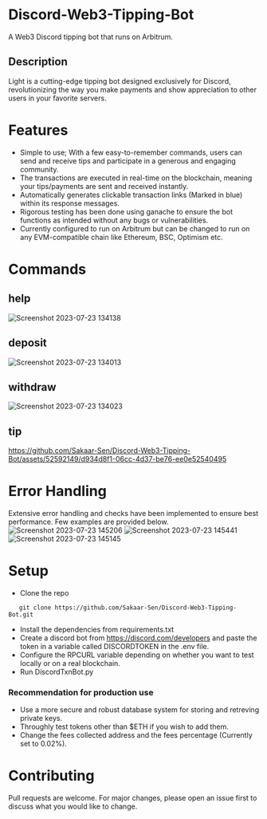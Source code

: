 # Discord-Web3-Tipping-Bot
A Web3 Discord tipping bot that runs on Arbitrum. 

## Description
Light is a cutting-edge tipping bot designed exclusively for Discord, revolutionizing the way you make payments and show appreciation to other users in your favorite servers. 

# Features 
- Simple to use; With a few easy-to-remember commands, users can send and receive tips and participate in a generous and engaging community.
- The transactions are executed in real-time on the blockchain, meaning your tips/payments are sent and received instantly.
- Automatically generates clickable transaction links (Marked in blue) within its response messages.
- Rigorous testing has been done using ganache to ensure the bot functions as intended without any bugs or vulnerabilities.
- Currently configured to run on Arbitrum but can be changed to run on any EVM-compatible chain like Ethereum, BSC, Optimism etc.

   
# Commands 

## help
![Screenshot 2023-07-23 134138](https://github.com/Sakaar-Sen/Discord-Web3-Tipping-Bot/assets/52592149/f79a2c8c-a3e7-4070-a7de-af91cccf182a)

## deposit
![Screenshot 2023-07-23 134013](https://github.com/Sakaar-Sen/Discord-Web3-Tipping-Bot/assets/52592149/c8a000a3-9688-479b-9d02-14f3548ad6db)

## withdraw
![Screenshot 2023-07-23 134023](https://github.com/Sakaar-Sen/Discord-Web3-Tipping-Bot/assets/52592149/bd9dc7e6-54ed-40dc-afb1-82d5411fe1fe)

## tip 
https://github.com/Sakaar-Sen/Discord-Web3-Tipping-Bot/assets/52592149/d934d8f1-06cc-4d37-be76-ee0e52540495

# Error Handling 
Extensive error handling and checks have been implemented to ensure best performance. Few examples are provided below.
![Screenshot 2023-07-23 145206](https://github.com/Sakaar-Sen/Discord-Web3-Tipping-Bot/assets/52592149/849e015e-1c23-4143-80fe-b2e4dbc742e0)
![Screenshot 2023-07-23 145441](https://github.com/Sakaar-Sen/Discord-Web3-Tipping-Bot/assets/52592149/3e11c6e3-b890-48e7-83f6-230ce41ea663)
![Screenshot 2023-07-23 145145](https://github.com/Sakaar-Sen/Discord-Web3-Tipping-Bot/assets/52592149/3d870cb1-6788-41fa-a54c-583b0f3dd9e7)


# Setup
- Clone the repo 
```
   git clone https://github.com/Sakaar-Sen/Discord-Web3-Tipping-Bot.git
```
- Install the dependencies from requirements.txt
- Create a discord bot from https://discord.com/developers and paste the token in a variable called DISCORDTOKEN in the .env file.
- Configure the RPCURL variable depending on whether you want to test locally or on a real blockchain.
- Run DiscordTxnBot.py

### Recommendation for production use 
- Use a more secure and robust database system for storing and retreving private keys.
- Throughly test tokens other than $ETH if you wish to add them.
- Change the fees collected address and the fees percentage (Currently set to 0.02%).

# Contributing
Pull requests are welcome. For major changes, please open an issue first to discuss what you would like to change.




  

